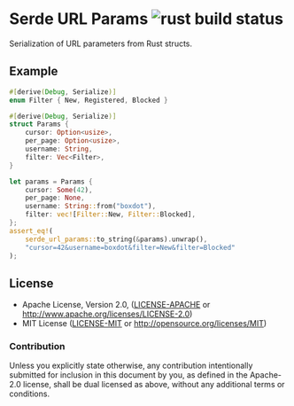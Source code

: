 # Serde URL Params ![rust build status](https://github.com/boxdot/serde-url-params-rs/workflows/rust/badge.svg)

Serialization of URL parameters from Rust structs.

## Example

```rust
#[derive(Debug, Serialize)]
enum Filter { New, Registered, Blocked }

#[derive(Debug, Serialize)]
struct Params {
    cursor: Option<usize>,
    per_page: Option<usize>,
    username: String,
    filter: Vec<Filter>,
}

let params = Params {
    cursor: Some(42),
    per_page: None,
    username: String::from("boxdot"),
    filter: vec![Filter::New, Filter::Blocked],
};
assert_eq!(
    serde_url_params::to_string(&params).unwrap(),
    "cursor=42&username=boxdot&filter=New&filter=Blocked"
);
```

## License

 * Apache License, Version 2.0, ([LICENSE-APACHE](LICENSE-APACHE) or
   http://www.apache.org/licenses/LICENSE-2.0)
 * MIT License ([LICENSE-MIT](LICENSE-MIT) or
   http://opensource.org/licenses/MIT)

### Contribution

Unless you explicitly state otherwise, any contribution intentionally submitted
for inclusion in this document by you, as defined in the Apache-2.0 license,
shall be dual licensed as above, without any additional terms or conditions.

